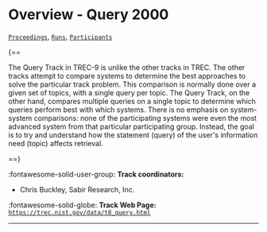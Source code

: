 # Overview - Query 2000

[`Proceedings`](./proceedings.md), [`Runs`](./runs.md), [`Participants`](./participants.md)

{==

The Query Track in TREC-9 is unlike the other tracks in TREC. The other tracks attempt to compare systems to determine the best approaches to solve the particular track problem. This comparison is normally done over a given set of topics, with a single query per topic. The Query Track, on the other hand, compares multiple queries on a single topic to determine which queries perform best with which systems. There is no emphasis on system-system comparisons: none of the participating systems were even the most advanced system from that particular participating group. Instead, the goal is to try and understand how the statement (query) of the user's information need (topic) affects retrieval.

==}

:fontawesome-solid-user-group: **Track coordinators:**

- Chris Buckley, Sabir Research, Inc. 

:fontawesome-solid-globe: **Track Web Page:** [`https://trec.nist.gov/data/t8_query.html`](https://trec.nist.gov/data/t8_query.html) 

---

